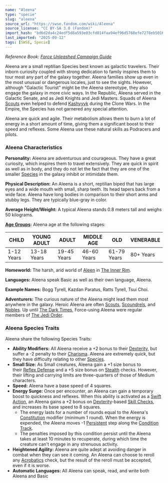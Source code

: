 ```yaml
---
name: "Aleena"
type: "specie"
slug: "aleena"
source_url: "https://swse.fandom.com/wiki/Aleena"
source_license: "CC BY-SA 3.0 (Fandom)"
import_hash: "bd6d2da4c24edf5d8a593e03cfd014faa94ef96d5768efe7278eb5016962e026"
last_imported: "2025-09-12"
tags: [SWSE, Specie]
---
```

*Reference Book: [Force Unleashed Campaign Guide](https://swse.fandom.com/wiki/Star_Wars_Saga_Edition_Force_Unleashed_Campaign_Guide)*

Aleena are a small reptilian Species best known as galactic travelers. Their inborn curiosity coupled with strong dedication to family inspires them to tour most any part of the galaxy together. Aleena families show up even in the most unusual or dangerous locales, just to see the sights. However, although "Galactic Tourist" might be the Aleena stereotype, they also engage the galaxy in more civic ways. In the Republic, Aleena served in the Galactic Senate, and as Jedi Knights and Jedi Masters. Squads of Aleena [Scouts](https://swse.fandom.com/wiki/Scouts) even helped to defend [Kashyyyk](https://swse.fandom.com/wiki/Kashyyyk) during the Clone Wars. In the Empire, the Species has not garnered any special attention.

Aleena are quick and agile. Their metabolism allows them to burn a lot of energy in a short amount of time, giving them a significant boost to their speed and reflexes. Some Aleena use these natural skills as Podracers and pilots. 

### Aleena Characteristics
**Personality:** Aleena are adventurous and courageous. They have a great curiosity, which inspires them to travel extensively. They are quick in spirit as well as in body, and they do not let the fact that they are one of the smaller [Species](https://swse.fandom.com/wiki/Species) in the galaxy inhibit or intimidate them.

**Physical Description:** An Aleena is a short, reptilian biped that has large eyes and a wide mouth with small, sharp teeth. Its head tapers back from a wide face. Aleena have long bodies in comparison to their short arms and stubby legs. They are typically blue-gray in color.

**Average Height/Weight:** A typical Aleena stands 0.8 meters tall and weighs 50 kilograms.

**[Age Groups](https://swse.fandom.com/wiki/Age_Groups):** Aleena age at the following stages:

| CHILD | YOUNG ADULT | ADULT | MIDDLE AGE | OLD | VENERABLE |
| --- | --- | --- | --- | --- | --- |
| 1-12 Years | 13-18 Years | 19-45 Years | 46-60 Years | 61-79 Years | 80+ Years |

**Homeworld:** The harsh, arid world of [Aleen](https://swse.fandom.com/wiki/Aleen) in [The Inner Rim](https://swse.fandom.com/wiki/The_Inner_Rim). 

**Languages:** Aleena speak Basic as well as their own language, Aleena.

**Example Names:** Bogg Tyrell, Kazdan Paratus, Ratts Tyrell, Tsui Choi.

**Adventurers:** The curious nature of the Aleena might lead them most anywhere in the galaxy. Heroic Aleena are often [Scouts](https://swse.fandom.com/wiki/Scouts), [Scoundrels](https://swse.fandom.com/wiki/Scoundrels), and [Nobles](https://swse.fandom.com/wiki/Nobles). Up until [The Dark Times](https://swse.fandom.com/wiki/The_Dark_Times), Force-using Aleena were regular members of [The Jedi Order](https://swse.fandom.com/wiki/The_Jedi_Order).

### Aleena Species Traits
Aleena share the following Species Traits:
- **Ability Modifiers:** All Aleena receive a +2 bonus to their [Dexterity](https://swse.fandom.com/wiki/Dexterity), but suffer a -2 penalty to their [Charisma](https://swse.fandom.com/wiki/Charisma). Aleena are extremely quick, but they have difficulty relating to other [Species](https://swse.fandom.com/wiki/Species).
- **Small Size:** As Small creatures, Aleena gain a +1 size bonus to their [Reflex Defense](https://swse.fandom.com/wiki/Reflex_Defense) and a +5 size bonus on [Stealth](https://swse.fandom.com/wiki/Stealth) checks. However, their lifting and carrying limits are three-quarters of those of Medium characters.
- **Speed:** Aleena have a base speed of 4 squares.
- **Energy Surge:** Once per encounter, an Aleena can gain a temporary boost to quickness and reflexes. When this ability is activated as a [Swift Action](https://swse.fandom.com/wiki/Swift_Action), an Aleena gains a +2 bonus on [Dexterity](https://swse.fandom.com/wiki/Dexterity)-based [Skill Checks](https://swse.fandom.com/wiki/Skill_Checks), and increases its base speed to 8 squares.
    - The energy lasts for a number of rounds equal to the Aleena's [Constitution](https://swse.fandom.com/wiki/Constitution) modifier (minimum 1 round). When the energy is expended, the Aleena moves -1 [Persistent](https://swse.fandom.com/wiki/Persistent) step along the [Condition Track](https://swse.fandom.com/wiki/Condition_Track).
    - The penalties imposed by this condition persist until the Aleena takes at least 10 minutes to recuperate, during which time the creature can't engage in any strenuous activity.
- **Heightened Agility:** Aleena are quite adept at avoiding danger in combat when they can see it coming. An Aleena can choose to reroll any [Acrobatics](https://swse.fandom.com/wiki/Acrobatics) check, but the result of the reroll must be accepted, even if it is worse.
- **Automatic Languages:** All Aleena can speak, read, and write both Aleena and Basic